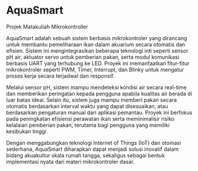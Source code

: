 # AquaSmart
Projek Matakuliah Mikrokontroller

  AquaSmart adalah sebuah sistem berbasis mikrokontroler yang dirancang untuk membantu pemeliharaan ikan dalam akuarium secara otomatis dan efisien. Sistem ini mengintegrasikan beberapa teknologi inti seperti sensor pH air, aktuator servo untuk pemberian pakan, serta modul komunikasi berbasis UART yang terhubung ke LED. Proyek ini memanfaatkan fitur-fitur mikrokontroler seperti PWM, Timer, Interrupt, dan Blinky untuk mengatur proses kerja secara terjadwal dan responsif.
  
  Melalui sensor pH, sistem mampu mendeteksi kondisi air secara real-time dan memberikan peringatan kepada pengguna apabila kualitas air berada di luar batas ideal. Selain itu, sistem juga mampu memberi pakan secara otomatis berdasarkan interval waktu yang dapat disesuaikan, atau berdasarkan pengaturan manual dari aplikasi pemantau. Proyek ini berfokus pada peningkatan efisiensi perawatan ikan serta meminimalisir risiko kelalaian pemberian pakan, terutama bagi pengguna yang memiliki kesibukan tinggi.
 
  Dengan menggabungkan teknologi Internet of Things (IoT) dan otomasi sederhana, AquaSmart diharapkan dapat menjadi solusi inovatif dalam bidang akuakultur skala rumah tangga, sekaligus sebagai bentuk implementasi nyata dari materi mikrokontroler dasar.

